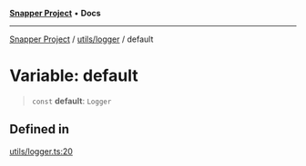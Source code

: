 [**Snapper Project**](../../../README.md) • **Docs**

***

[Snapper Project](../../../README.md) / [utils/logger](../README.md) / default

# Variable: default

> `const` **default**: `Logger`

## Defined in

[utils/logger.ts:20](https://github.com/sayfer-io/Snapper/blob/4045f2e5717fa308f1c1fd6496d318bda1e3311b/utils/logger.ts#L20)
